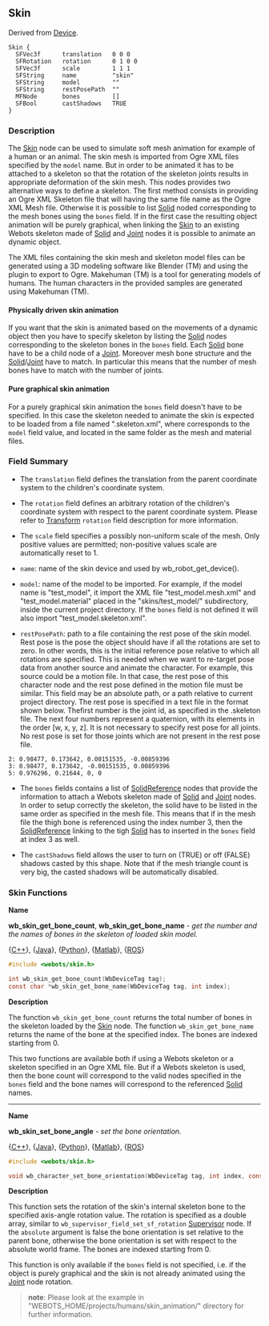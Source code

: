 ## Skin

Derived from [Device](device.md).

```
Skin {
  SFVec3f      translation   0 0 0
  SFRotation   rotation      0 1 0 0
  SFVec3f      scale         1 1 1
  SFString     name          "skin"
  SFString     model         ""
  SFString     restPosePath  ""
  MFNode       bones         []
  SFBool       castShadows   TRUE
}
```

### Description

The [Skin](#skin) node can be used to simulate soft mesh animation for example of a human or an animal.
The skin mesh is imported from Ogre XML files specified by the `model` name.
But in order to be animated it has to be attached to a skeleton so that the rotation of the skeleton joints results in appropriate deformation of the skin mesh.
This nodes provides two alternative ways to define a skeleton.
The first method consists in providing an Ogre XML Skeleton file that will having the same file name as the Ogre XML Mesh file.
Otherwise it is possible to list [Solid](#solid) noded corresponding to the mesh bones using the `bones` field.
If in the first case the resulting object animation will be purely graphical, when linking the [Skin](#skin) to an existing Webots skeleton made of [Solid](#solid) and [Joint](#joint) nodes it is possible to animate an dynamic object.

The XML files containing the skin mesh and skeleton model files can be generated using a 3D modeling software like Blender (TM) and using the plugin to export to Ogre.
Makehuman (TM) is a tool for generating models of humans. The human characters in the provided samples are generated using Makehuman (TM).

#### Physically driven skin animation

If you want that the skin is animated based on the movements of a dynamic object then you have to specify skeleton by listing the [Solid](#solid) nodes corresponding to the skeleton bones in the `bones` field.
Each [Solid](#solid) bone have to be a child node of a [Joint](#joint).
Moreover mesh bone structure and the [Solid](#solid)/[Joint](#joint) have to match.
In particular this means that the number of mesh bones have to match with the number of joints.


#### Pure graphical skin animation

For a purely graphical skin animation the `bones` field doesn't have to be specified.
In this case the skeleton needed to animate the skin is expected to be loaded from a file named "<modelName>.skeleton.xml", where <modelName> corresponds to the `model` field value, and located in the same folder as the mesh and material files.

### Field Summary

- The `translation` field defines the translation from the parent coordinate system to the children's coordinate system.

- The `rotation` field defines an arbitrary rotation of the children's coordinate system with respect to the parent coordinate system.
Please refer to [Transform](#transform) `rotation` field description for more information.

- The `scale` field specifies a possibly non-uniform scale of the mesh. Only positive values are permitted; non-positive values scale are automatically reset to 1.

- `name`: name of the skin device and used by wb_robot_get_device().

- `model`: name of the model to be imported.
For example, if the model name is "test_model", it import the XML file "test_model.mesh.xml" and "test_model.material" placed in the "skins/test_model/" subdirectory, inside the current project directory. If the `bones` field is not defined it will also import "test_model.skeleton.xml".

- `restPosePath`: path to a file containing the rest pose of the skin model.
Rest pose is the pose the object should have if all the rotations are set to zero.
In other words, this is the initial reference pose relative to which all rotations are specified.
This is needed when we want to re-target pose data from another source and animate the character.
For example, this source could be a motion file.
In that case, the rest pose of this character node and the rest pose defined in the motion file must be similar.
This field may be an absolute path, or a path relative to current project directory.
The rest pose is specified in a text file in the format shown below.
Thefirst number is the joint id, as specified in the .skeleton file.
The next four numbers represent a quaternion, with its elements in the order [w, x, y, z].
It is not necessary to specify rest pose for all joints.
No rest pose is set for those joints which are not present in the rest pose file.
```
2: 0.98477, 0.173642, 0.00151535, -0.00859396
3: 0.98477, 0.173642, -0.00151535, 0.00859396
5: 0.976296, 0.21644, 0, 0     
```

- The `bones` fields contains a list of [SolidReference](#solidreference) nodes that provide the information to attach a Webots skeleton made of [Solid](#solid) and [Joint](#joint) nodes.
In order to setup correctly the skeleton, the solid have to be listed in the same order as specified in the mesh file.
This means that if in the mesh file the thigh bone is referenced using the index number 3, then the [SolidReference](#solidreference) linking to the tigh [Solid](#solid) has to inserted in the `bones` field at index 3 as well.

- The `castShadows` field allows the user to turn on (TRUE) or off (FALSE) shadows casted by this shape. Note that if the mesh triangle count is very big, the casted shadows will be automatically disabled.

### Skin Functions

**Name**

**wb\_skin\_get\_bone\_count**, **wb\_skin\_get\_bone\_name** - *get the number and the names of bones in the skeleton of loaded skin model.*

{[C++](cpp-api.md#cpp_skin)}, {[Java](java-api.md#java_skin)}, {[Python](python-api.md#python_skin)}, {[Matlab](matlab-api.md#matlab_skin)}, {[ROS](ros-api.md)}

``` c
#include <webots/skin.h>

int wb_skin_get_bone_count(WbDeviceTag tag);
const char *wb_skin_get_bone_name(WbDeviceTag tag, int index);
```

**Description**

The function `wb_skin_get_bone_count` returns the total number of bones in the skeleton loaded by the [Skin](#skin) node.
The function `wb_skin_get_bone_name` returns the name of the bone at the specified index.
The bones are indexed starting from 0.

This two functions are available both if using a Webots skeleton or a skeleton specified in an Ogre XML file.
But if a Webots skeleton is used, then the bone count will correspond to the valid nodes specified in the `bones` field and the bone names will correspond to the referenced [Solid](#solid) names.

---

**Name**

**wb\_skin\_set\_bone\_angle** - *set the bone orientation.*

{[C++](cpp-api.md#cpp_skin)}, {[Java](java-api.md#java_skin)}, {[Python](python-api.md#python_skin)}, {[Matlab](matlab-api.md#matlab_skin)}, {[ROS](ros-api.md)}

``` c
#include <webots/skin.h>

void wb_character_set_bone_orientation(WbDeviceTag tag, int index, const double rotation[4], bool absolute);
```

**Description**

This function sets the rotation of the skin's internal skeleton bone to the specified axis-angle rotation value.
The rotation is specified as a double array, similar to `wb_supervisor_field_set_sf_rotation` [Supervisor](#supervisor) node.
If the `absolute` argument is false the bone orientation is set relative to the parent bone, otherwise the bone orientation is set with respect to the absolute world frame.
The bones are indexed starting from 0.

This function is only available if the `bones` field is not specified, i.e. if the object is purely graphical and the skin is not already animated using the [Joint](#joint) node rotation.

> **note**:
Please look at the example in "WEBOTS\_HOME/projects/humans/skin_animation/" directory for further information.
